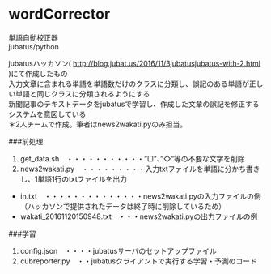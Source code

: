 # wordCorrector  
単語自動校正器  
jubatus/python  

jubatusハッカソン( <http://blog.jubat.us/2016/11/3jubatusjubatus-with-2.html> )にて作成したもの  
入力文章に含まれる単語を単語数だけのクラスに分類し、誤記のある単語が正しい単語と同じクラスに分類されるようにする  
新聞記事のテキストデータをjubatusで学習し、作成した文章の誤記を修正するシステムを意図している  
＊2人チームで作成。筆者はnews2wakati.pyのみ担当。

###前処理  
1. get_data.sh　・・・・・・・・・・・”□”、”◇”等の不要な文字を削除  
2. news2wakati.py　・・・・・・・・・入力txtファイルを単語に分かち書きし、1単語1行のtxtファイルを出力  
* in.txt　・・・・・・・・・・・・・・news2wakati.pyの入力ファイルの例（ハッカソンで提供されたデータは終了時に削除しているため）  
* wakati_20161120150948.txt　・・・news2wakati.pyの出力ファイルの例  

###学習  
1. config.json　・・・・jubatusサーバのセットアップファイル  
2. cubreporter.py　・・jubatusクライアントで実行する学習・予測のコード  


